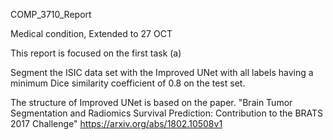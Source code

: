 COMP_3710_Report

Medical condition, Extended to 27 OCT

This report is focused on the first task (a)

Segment the ISIC data set with the Improved UNet
with all labels having a minimum Dice similarity coefficient of 0.8 on the test set.

The structure of Improved UNet is based on the paper. 
"Brain Tumor Segmentation and Radiomics Survival Prediction: Contribution to the BRATS 2017 Challenge"
https://arxiv.org/abs/1802.10508v1







